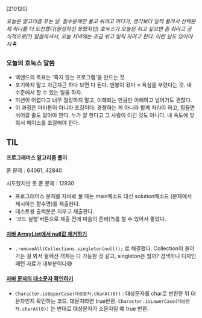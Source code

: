 [210120]

_오늘은 알고리즘 푸는 날.
필수문제만 풀고 쉬려고 하다가, 생각보다 일찍 풀려서 선택문제 하나를 더 도전했다(완성하진 못했지만)
호눅스가 오늘은 쉬고 싶으면 좀 쉬라고 공식적으로(?) 말씀하셔서, 오늘 저녁에는 조금 쉬고 일찍 자려고 한다.
이런 날도 있어야지🏝_



### 오늘의 호눅스 말씀

- 백엔드의 목표는 '죽지 않는 프로그램'을 만드는 것.
- 포기하지 말고 차근차근 하다 보면 다 된다.
  멘붕이 왔다 = 욕심을 부렸다는 것. 
  내 수준에서 할 수 있는 일을 하자.
- 미션이 어렵다고 너무 절망하지 말고, 이해되는 만큼만 이해하고 넘어가도 괜찮다.
- 이 과정은 마라톤이 아니라 조깅이다. 
  경쟁하는 게 아니라 함께 자라야 하고, 힘들면 쉬어갈 줄도 알아야 한다. 
  누가 잘 한다고 그 사람이 이긴 것도 아니다. 
  내 속도에 맞춰서 페이스를 조절해야 한다.





## TIL

**프로그래머스 알고리즘 풀이**

푼 문제 : 64061, 42840

시도했지만 못 푼 문제 : 12930

- 프로그래머스 문제를 자바로 풀 때는 main메소드 대신 solution메소드 (문제에서 제시하는 함수명)를 제출한다.
- 테스트용 출력문은 지우고 제출한다.
- '코드 실행'버튼으로 제출 전에 마음의 준비(?)를 할 수 있어서 좋았다.



#### [자바 ArrayList에서 null값 제거하기](https://hashcode.tistory.com/entry/ArrayList%EB%82%98-String-%EB%B0%B0%EC%97%B4%EC%97%90%EC%84%9C-%EB%AA%A8%EB%93%A0-null%EA%B0%92%EC%9D%84-%EA%B0%80%EC%A7%84-%EC%9B%90%EC%86%8C%EB%A5%BC-%EC%A0%9C%EA%B1%B0%ED%95%98%EB%8A%94%EB%B2%95)

- `.removeAll(Collections.singleton(null));` 로 해결했다.
  Collection이 들어가는 걸 봐서 컬렉션 객체는 다 가능한 것 같고,
  singleton은 뭘까? 검색하니 디자인패턴 자료가 대부분이다😅

#### [자바 문자의 대소문자 확인하기](https://wakestand.tistory.com/9)

- `Character.isUpperCase(대상문자.charAt(0))` 
  : 대상문자를 char로 변환한 뒤 대문자인지 확인하는 코드. 대문자라면 true반환.
  `Character.isLowerCase(대상문자.charAt(0))` 는 반대로 대상문자가 소문자일 떄 true 반환.

